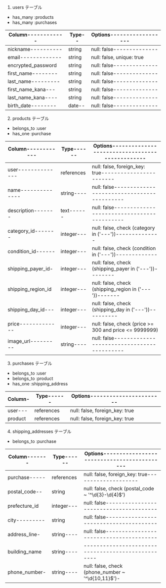1. users テーブル

- has_many :products
- has_many :purchases

|Column------------|Type--|Options------------------|
|------------------|------|-------------------------|
|nickname----------|string|null: false--------------|
|email-------------|string|null: false, unique: true|
|encrypted_password|string|null: false--------------|
|first_name--------|string|null: false--------------|
|last_name---------|string|null: false--------------|
|first_name_kana---|string|null: false--------------|
|last_name_kana----|string|null: false--------------|
|birth_date--------|date--|null: false--------------|

2. products テーブル

- belongs_to :user
- has_one :purchase

|Column------------|Type------|Options-----------------------------------------------|
|------------------|----------|------------------------------------------------------|
|user--------------|references|null: false, foreign_key: true------------------------|
|name--------------|string----|null: false-------------------------------------------|
|description-------|text------|null: false-------------------------------------------|
|category_id-------|integer---|null: false, check (category in ('---'))--------------|
|condition_id------|integer---|null: false, check (condition in ('---'))-------------|
|shipping_payer_id-|integer---|null: false, check (shipping_payer in ('---'))--------|
|shipping_region_id|integer---|null: false, check (shipping_region in ('---'))-------|
|shipping_day_id---|integer---|null: false, check (shipping_day in ('---'))----------|
|price-------------|integer---|null: false, check (price >= 300 and price <= 9999999)|
|image_url---------|string----|null: false-------------------------------------------|

3. purchases テーブル

- belongs_to :user
- belongs_to :product
- has_one :shipping_address

|Column-|Type------|Options-----------------------|
|-------|----------|------------------------------|
|user---|references|null: false, foreign_key: true|
|product|references|null: false, foreign_key: true|

4. shipping_addresses テーブル

- belongs_to :purchase

|Column-------|Type------|Options-------------------------------------------|
|-------------|----------|--------------------------------------------------|
|purchase-----|references|null: false, foreign_key: true--------------------|
|postal_code--|string    |null: false, check (postal_code ~ '^\d{3}-\d{4}$')|
|prefecture_id|integer---|null: false---------------------------------------|
|city---------|string    |null: false---------------------------------------|
|address_line-|string----|null: false---------------------------------------|
|building_name|string----|--------------------------------------------------|
|phone_number-|string----|null: false, check (phone_number ~ '^\d{10,11}$')-|
